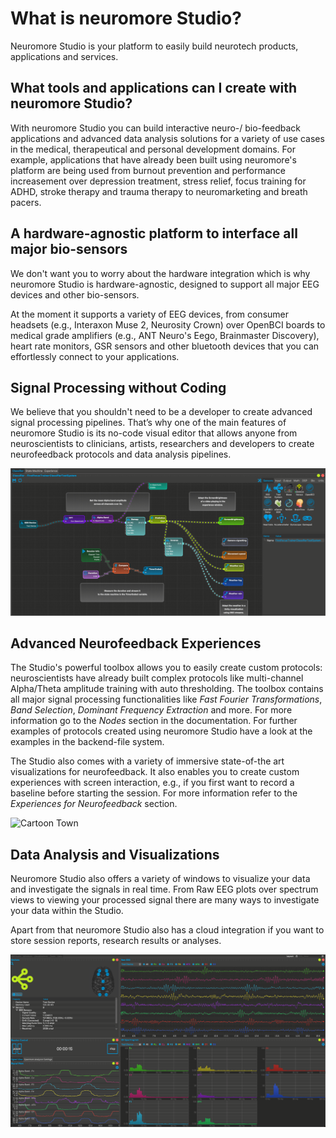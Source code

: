 # What is neuromore Studio?

Neuromore Studio is your platform to easily build neurotech products, applications and services.

## What tools and applications can I create with neuromore Studio?

With neuromore Studio you can build interactive neuro-/ bio-feedback applications and advanced data analysis solutions for a variety of use cases in the medical, therapeutical and personal development domains.
For example, applications that have already been built using neuromore's platform are being used from burnout prevention and performance increasement over depression treatment, stress relief, focus training for ADHD, stroke therapy and trauma therapy to neuromarketing and breath pacers.

## A hardware-agnostic platform to interface all major bio-sensors

We don't want you to worry about the hardware integration which is why neuromore Studio is hardware-agnostic, designed to support all major EEG devices and other bio-sensors.

At the moment it supports a variety of EEG devices, from consumer headsets (e.g., Interaxon Muse 2, Neurosity Crown) over OpenBCI boards to medical grade amplifiers (e.g., ANT Neuro's Eego, Brainmaster Discovery), heart rate monitors, GSR sensors and other bluetooth devices that you can effortlessly connect to your applications.

## Signal Processing without Coding

We believe that you shouldn't need to be a developer to create advanced signal processing pipelines. That’s why one of the main features of neuromore Studio is its no-code visual editor that allows anyone from neuroscientists to clinicians, artists, researchers and developers to create neurofeedback protocols and data analysis pipelines.

![Signal Processing](../neuromoreStudio/Images/Introduction/signal_processing.png)

## Advanced Neurofeedback Experiences

The Studio's powerful toolbox allows you to easily create custom protocols: neuroscientists have already built complex protocols like multi-channel Alpha/Theta amplitude training with auto thresholding. The toolbox contains all major signal processing functionalities like _Fast Fourier Transformations_, _Band Selection_, _Dominant Frequency Extraction_ and more. For more information go to the _Nodes_ section in the documentation.
For further examples of protocols created using neuromore Studio have a look at the examples in the backend-file system.

The Studio also comes with a variety of immersive state-of-the art visualizations for neurofeedback. It also enables you to create custom experiences with screen interaction, e.g., if you first want to record a baseline before starting the session. For more information refer to the _Experiences for Neurofeedback_ section.

![Cartoon Town](../neuromoreStudio/Images/Visualizations/cartoon_town.gif)

## Data Analysis and Visualizations

Neuromore Studio also offers a variety of windows to visualize your data and investigate the signals in real time. From Raw EEG plots over spectrum views to viewing your processed signal there are many ways to investigate your data within the Studio.

Apart from that neuromore Studio also has a cloud integration if you want to store session reports, research results or analyses.

![Data analysis](../neuromoreStudio/Images/Introduction/eeg_analysis.png)
